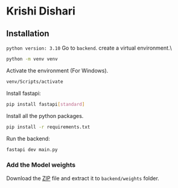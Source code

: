 # Krishi Dishari

## Installation
`python version: 3.10`
Go to `backend`. create a virtual environment.\

```bash
python -m venv venv
```
Activate the environment (For Windows).
```bash
venv/Scripts/activate
```
Install fastapi:
```bash
pip install fastapi[standard]
```
Install all the python packages.
```bash
pip install -r requirements.txt
```

Run the backend:
```bash
fastapi dev main.py
```

### Add the Model weights
Download the [ZIP](https://drive.google.com/file/d/16tueh_67HojvjO0A6mZ45JvW_Ig9vovg/view?usp=drive_link) file and extract it to `backend/weights` folder.
